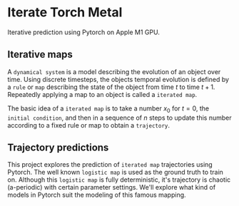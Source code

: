 # Iterate Torch Metal

Iterative prediction using Pytorch on Apple M1 GPU.

## Iterative maps

A `dynamical system` is a model describing the evolution of an object over time. Using discrete timesteps, the objects temporal evolution is defined by a `rule` or `map` describing the state of the object from time $t$ to time $t+1$. Repeatedly applying a map to an object is called a `iterated map`.

The basic idea of a `iterated map` is to take a number $x_0$ for $t=0$, the `initial condition`, and then in a sequence of $n$ steps to update this number according to a fixed rule or map to obtain a `trajectory`.

## Trajectory predictions

This project explores the prediction of `iterated map` trajectories using Pytorch. The well known `logistic map` is used as the ground truth to train on. Although this `logistic map` is fully deterministic, it's trajectory is chaotic (a-periodic) with certain parameter settings. We'll explore what kind of models in Pytorch suit the modeling of this famous mapping.

